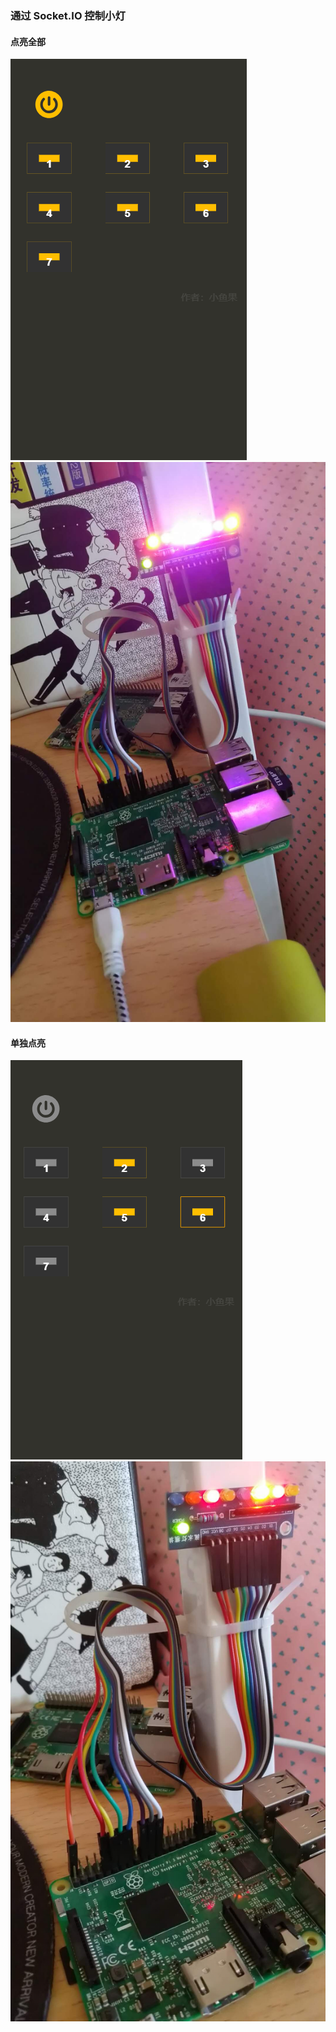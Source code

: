 ### 通过 Socket.IO 控制小灯

#### 点亮全部
![image](./static/Snipaste_2018-09-06_10-45-52.png)
![image](./static/1645468850.jpg)

#### 单独点亮
![image](./static/Snipaste_2018-09-06_10-45-41.png)
![image](./static/1996062366.jpg)